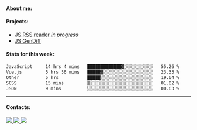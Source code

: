 #### About me:

#### Projects:
- [JS RSS reader *in progress*](https://github.com/GKoil/frontend-project-lvl3)
- [JS GenDiff](https://github.com/GKoil/GenDiff)

#### Stats for this week:
<!--START_SECTION:waka-->

```txt
JavaScript     14 hrs 4 mins   █████████████▓░░░░░░░░░░░   55.26 %
Vue.js         5 hrs 56 mins   █████▓░░░░░░░░░░░░░░░░░░░   23.33 %
Other          5 hrs           █████░░░░░░░░░░░░░░░░░░░░   19.64 %
SCSS           15 mins         ▒░░░░░░░░░░░░░░░░░░░░░░░░   01.02 %
JSON           9 mins          ░░░░░░░░░░░░░░░░░░░░░░░░░   00.63 %
```

<!--END_SECTION:waka-->
---
#### Contacts:

<a target='_blank' title='LinkedIn' href="https://www.linkedin.com/in/gkoil/">
  <img src="https://img.shields.io/badge/LinkedIn-0077B5?style=for-the-badge&logo=linkedin&logoColor=white" />
</a>
<a target='_blank' title='Telegram' href="https://t.me/gkoil">
  <img src="https://img.shields.io/badge/Telegram-2CA5E0?style=for-the-badge&logo=telegram&logoColor=white" />
</a>
<a target='_blank' title='Gmail' href="mailto: gk.grigorev@gmail.com">
  <img src="https://img.shields.io/badge/Gmail-D14836?style=for-the-badge&logo=gmail&logoColor=white" />
</a>

